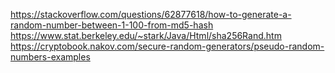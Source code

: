 https://stackoverflow.com/questions/62877618/how-to-generate-a-random-number-between-1-100-from-md5-hash
https://www.stat.berkeley.edu/~stark/Java/Html/sha256Rand.htm
https://cryptobook.nakov.com/secure-random-generators/pseudo-random-numbers-examples
